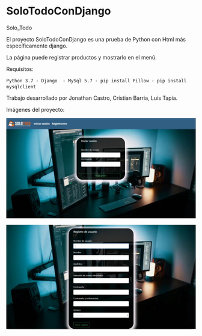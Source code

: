 # SoloTodoConDjango

Solo_Todo

El proyecto SoloTodoConDjango es una prueba de Python con Html más específicamente django.

La página puede registrar productos y mostrarlo en el menú.

Requisitos:

    Python 3.7 - Django  - MySql 5.7 - pip install Pillow - pip install mysqlclient


Trabajo desarrollado por Jonathan Castro, Cristian Barria, Luis Tapia.

Imágenes del proyecto:

![Imágen login](https://github.com/JonaMilla/SoloTodoConDjango/blob/master/img/Login.jpg?raw=true "Login")




![Imágen login](https://github.com/JonaMilla/SoloTodoConDjango/blob/master/img/Registro.jpg?raw=true "Login")
